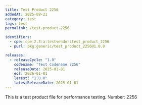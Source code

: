 ```yaml
---
title: Test Product 2256
addedAt: 2025-08-21
category: test
tags: test
permalink: /test-product-2256

identifiers:
  - cpe: cpe:2.3:a:testvendor:test_product_2256
  - purl: pkg:generic/test_product_2256@1.0.0

releases:
  - releaseCycle: "1.0"
    codename: "Test Codename 2256"
    releaseDate: 2025-01-01
    eol: 2026-01-01
    latest: "1.0.0"
    latestReleaseDate: 2025-01-01
---
```


This is a test product file for performance testing. Number: 2256
